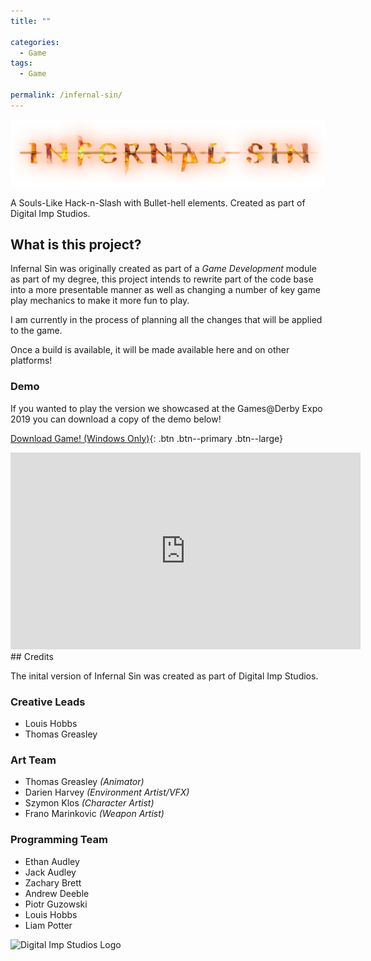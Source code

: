 ```yaml
---
title: ""

categories:
  - Game
tags:
  - Game

permalink: /infernal-sin/
---
```


![Infernal Sin Logo](/assets/images/infernalsinlogo.png)

A Souls-Like Hack-n-Slash with Bullet-hell elements. Created as part of Digital Imp Studios.

## What is this project?

Infernal Sin was originally created as part of a *Game Development* module as part of my degree, this project intends to rewrite part of the code base into a more presentable manner as well as changing a number of key game play mechanics to make it more fun to play.

I am currently in the process of planning all the changes that will be applied to the game.

Once a build is available, it will be made available here and on other platforms!

### Demo

If you wanted to play the version we showcased at the Games@Derby Expo 2019 you can download a copy of the demo below!

[<i class="fas fa-download"></i> Download Game! (Windows Only)](https://drive.google.com/uc?export=download&id=1RpPXbu4F-f86DM3pq-PRVSVuokW6b0-E){: .btn .btn--primary .btn--large}

<iframe width="560" height="315" src="https://www.youtube.com/embed/v5kYVwh9sC0" frameborder="0" allow="accelerometer; autoplay; encrypted-media; gyroscope; picture-in-picture" allowfullscreen></iframe>
## Credits

The inital version of Infernal Sin was created as part of Digital Imp Studios.

### Creative Leads

* Louis Hobbs [<i class="fab fa-linkedin"></i>](https://www.linkedin.com/in/louis-hobbs)
* Thomas Greasley [<i class="fab fa-linkedin"></i>](https://www.linkedin.com/in/thomas-greasley) [<i class="fab fa-artstation"></i>](https://www.artstation.com/emperor339)

### Art Team

* Thomas Greasley *(Animator)* [<i class="fab fa-linkedin"></i>](https://www.linkedin.com/in/thomas-greasley) [<i class="fab fa-artstation"></i>](https://emperor339.artstation.com)
* Darien Harvey *(Environment Artist/VFX)* [<i class="fab fa-linkedin"></i>](https://www.linkedin.com/in/darien-harvey/) [<i class="fab fa-artstation"></i>](https://darien.artstation.com)
* Szymon Klos *(Character Artist)* [<i class="fab fa-linkedin"></i>](https://www.linkedin.com/in/szymonklos1/) [<i class="fab fa-artstation"></i>](https://szym.artstation.com)
* Frano Marinkovic *(Weapon Artist)* [<i class="fab fa-linkedin"></i>](https://www.linkedin.com/in/franom/) [<i class="fab fa-artstation"></i>](https://franom.artstation.com)

### Programming Team

* Ethan Audley [<i class="fab fa-linkedin"></i>](https://www.linkedin.com/in/ethan-audley-2a0582142/) [<i class="fab fa-gitlab"></i>](https://gitlab.com/EthanAudley)
* Jack Audley  [<i class="fab fa-linkedin"></i>](https://www.linkedin.com/in/jack-audley-096025189/) [<i class="fab fa-gitlab"></i>](https://gitlab.com/AudleyJack)
* Zachary Brett [<i class="fab fa-linkedin"></i>](https://www.linkedin.com/in/zachary-brett/) [<i class="fab fa-gitlab"></i>](https://gitlab.com/oniisama) [<i class="fab fa-github"></i>](https://github.com/momijisama)
* Andrew Deeble [<i class="fab fa-linkedin"></i>](https://www.linkedin.com/in/andrew-deeble-8b2a3a1a5/) [<i class="fab fa-gitlab"></i>](https://gitlab.com/Deebs17) [<i class="fab fa-github"></i>](https://github.com/Deebs17)
* Piotr Guzowski [<i class="fab fa-gitlab"></i>](https://gitlab.com/guuzen)
* Louis Hobbs [<i class="fab fa-linkedin"></i>](https://www.linkedin.com/in/louis-hobbs/) [<i class="fab fa-gitlab"></i>](https://gitlab.com/bazzadwarf) [<i class="fab fa-github"></i>](https://github.com/bazzadwarf)
* Liam Potter [<i class="fab fa-linkedin"></i>](https://www.linkedin.com/in/byte-warlock/) [<i class="fab fa-gitlab"></i>](https://gitlab.com/byte-warlock) [<i class="fab fa-github"></i>](https://github.com/byte-warlock)

![Digital Imp Studios Logo](/assets/images/digitalimpstudiossource.png)
